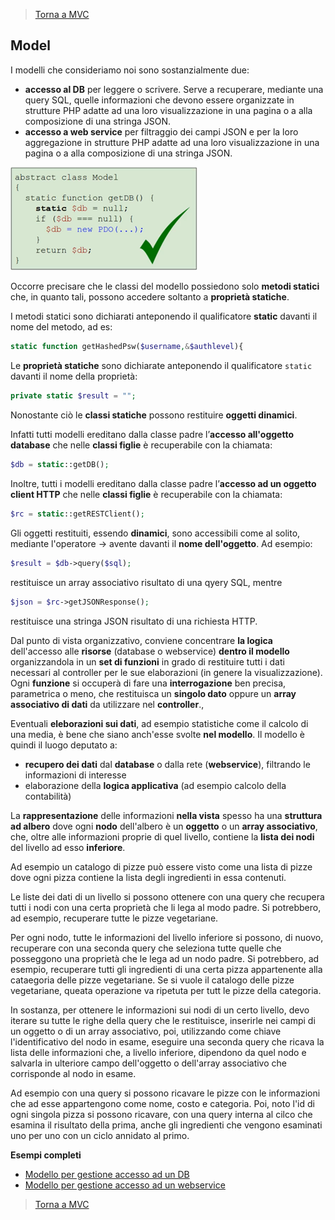 >[Torna a MVC](mvcindex.md) 
## **Model**

I modelli che consideriamo noi sono sostanzialmente due: 
-	**accesso al DB** per leggere o scrivere. Serve a recuperare, mediante una query SQL, quelle informazioni che devono essere organizzate in strutture PHP adatte ad una loro visualizzazione in una pagina o a alla composizione di una stringa JSON.
-	**accesso a web service** per filtraggio dei campi JSON e per la loro aggregazione in strutture PHP adatte ad una loro visualizzazione in una pagina o a alla composizione di una stringa JSON.
 

<img src="model.png" width="300">

Occorre precisare che le classi del modello possiedono solo **metodi statici** che, in quanto tali, possono accedere soltanto a **proprietà statiche**. 

I metodi statici sono dichiarati anteponendo il qualificatore **static** davanti il nome del metodo, ad es:
```PHP
static function getHashedPsw($username,&$authlevel){
```
Le **proprietà statiche** sono dichiarate anteponendo il qualificatore ```static``` davanti il nome della proprietà:
```PHP 
private static $result = "";
```
Nonostante ciò le **classi statiche** possono restituire **oggetti dinamici**.

Infatti tutti modelli ereditano dalla classe padre l’**accesso all'oggetto database** che nelle **classi figlie** è recuperabile con la chiamata:

```PHP 
$db = static::getDB();
```
Inoltre, tutti i modelli ereditano dalla classe padre l’**accesso ad un oggetto client HTTP** che nelle **classi figlie** è recuperabile con la chiamata:

```PHP 
$rc = static::getRESTClient(); 
```

Gli oggetti restituiti, essendo **dinamici**, sono accessibili come al solito, mediante l'operatore -> avente davanti il **nome dell'oggetto**.
Ad esempio:

```PHP 
$result = $db->query($sql);
```
restituisce un array associativo risultato di una qyery SQL, mentre

```PHP 
$json = $rc->getJSONResponse();
```
restituisce una stringa JSON risultato di una richiesta HTTP.

Dal punto di vista organizzativo, conviene concentrare **la logica** dell'accesso alle **risorse** (database o webservice) **dentro il modello** organizzandola in un **set di funzioni** in grado di restituire tutti i dati necessari al controller per le sue elaborazioni (in genere la visualizzazione). Ogni **funzione** si occuperà di fare una **interrogazione** ben precisa, parametrica o meno, che restituisca un **singolo dato** oppure un **array associativo di dati** da utilizzare nel **controller**.,

Eventuali **eleborazioni sui dati**, ad esempio statistiche come il calcolo di una media, è bene che siano anch'esse svolte **nel modello**. Il modello è quindi il luogo deputato a:
- **recupero dei dati** dal **database** o dalla rete (**webservice**), filtrando le informazioni di interesse
- elaborazione della **logica applicativa** (ad esempio calcolo della contabilità)

La **rappresentazione** delle informazioni **nella vista** spesso ha una **struttura ad albero** dove ogni **nodo** dell'albero è un **oggetto** o un **array associativo**, che, oltre alle informazioni proprie di quel livello, contiene la **lista dei nodi** del livello ad esso **inferiore**. 

Ad esempio un catalogo di pizze può essere visto come una lista di pizze dove ogni pizza contiene la lista degli ingredienti in essa contenuti.

Le liste dei dati di un livello si possono ottenere con una query che recupera tutti i nodi con una certa proprietà che li lega al modo padre. Si potrebbero, ad esempio, recuperare tutte le pizze vegetariane.

Per ogni nodo, tutte le informazioni del livello inferiore si possono, di nuovo, recuperare con una seconda query che seleziona tutte quelle che posseggono una proprietà che le lega ad un nodo padre. Si potrebbero, ad esempio, recuperare tutti gli ingredienti di una certa pizza appartenente alla cataegoria delle pizze vegetariane. Se si vuole il catalogo delle pizze vegetariane, queata operazione va ripetuta per tutt  le pizze della categoria.

In sostanza, per ottenere le informazioni sui nodi di un certo livello, devo iterare su tutte le righe della query che le restituisce, inserirle nei campi di un oggetto o di un array associativo, poi, utilizzando come chiave l'identificativo del nodo in esame, eseguire una seconda query che ricava la lista delle informazioni che, a livello inferiore, dipendono da quel nodo e salvarla in ulteriore campo dell'oggetto o dell'array associativo che corrisponde al nodo in esame.

Ad esempio con una query si possono ricavare le pizze con le informazioni che ad esse appartengono come nome, costo e categoria. Poi, noto l'id di ogni singola pizza si possono ricavare, con una query interna al cilco che esamina il risultato della prima, anche gli ingredienti che vengono esaminati uno per uno con un ciclo annidato al primo. 


**Esempi completi**

- [Modello per gestione accesso ad un DB](esmodeluser.md)
- [Modello per gestione accesso ad un webservice](eswebservice.md)

>[Torna a MVC](mvcindex.md) 

